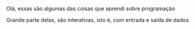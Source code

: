 Olá, essas são algumas das coisas que aprendi sobre programação

Grande parte delas, são interativas, isto é, com entrada e saída de dados
